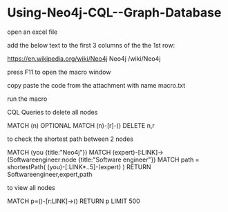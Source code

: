# Using-Neo4j-CQL--Graph-Database

open an excel file

add the below text to the first 3 columns of the the 1st row:

https://en.wikipedia.org/wiki/Neo4j	Neo4j	/wiki/Neo4j


press F11 to open the macro window

copy paste the code from the attachment with name macro.txt

run the macro




CQL Queries
to delete all nodes

MATCH (n)
OPTIONAL MATCH (n)-[r]-()
DELETE n,r

to check the shortest path between 2 nodes

MATCH (you {title:"Neo4j"})
MATCH (expert)-[:LINK]->(Softwareengineer:node {title:"Software engineer"})
MATCH path = shortestPath( (you)-[:LINK*..5]-(expert) )
RETURN Softwareengineer,expert,path

to view all nodes 

MATCH p=()-[r:LINK]->() RETURN p LIMIT 500
